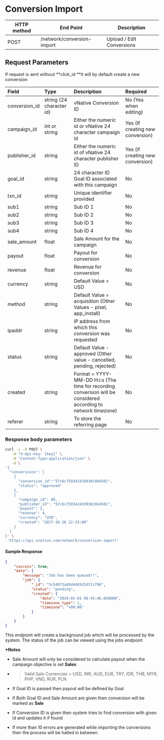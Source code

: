 # Conversion Import

| **HTTP method** | End Point | Description |
| --- | --- | --- |
| POST | /network/conversion-import | Upload / Edit Conversions |

## Request Parameters

If request is sent without **click\_id **it will by default create a new conversion

| Field | Type | Description | Required |
| :--- | :--- | :--- | :--- |
| conversion\_id | string \(24 character id\) | vNative Conversion ID | No \(Yes when editing\) |
| campaign\_id | int or string | Either the numeric id or vNative 24 character campaign id | Yes \(If creating new conversion\) |
| publisher\_id | string | Either the numeric id of vNative 24 character publisher ID | Yes \(if creating new conversion\) |
| goal\_id | string | 24 character ID Goal ID associated with this campaign | No |
| txn\_id | string | Unique identifier provided | No |
| sub1 | string | Sub ID 1 | No |
| sub2 | string | Sub ID 2 | No |
| sub3 | string | Sub ID 3 | No |
| sub4 | string | Sub ID 4 | No |
| sale\_amount | float | Sale Amount for the campaign | No |
| payout | float | Payout for conversion | No |
| revenue | float | Revenue for conversion | No |
| currency | string | Default Value = USD | No |
| method | string | Default Value = acquisition \(Other Values - pixel, app\_install\) | No |
| ipaddr | string | IP address from which this conversion was requested | No |
| status | string | Default Value - approved \(Other value - cancelled, pending, rejected\) | No |
| created | string | Format = YYYY-MM-DD H:i:s \(The time for recording conversion will be considered according to network timezone\) | No |
| referer | string | To store the referring page | No |

### **Response body parameters**

```bash
curl -i -X POST \
   -H "X-Api-Key: {key}" \
   -H "Content-Type:application/json" \
   -d \
'{
  "conversions": [
    {
      "conversion_id":"57c6c75934243d930c8b4581",
      "status": "approved"
    },
    {
      "campaign_id": 86,
      "publisher_id": "57c6c75934243d930c8b4581",
      "payout": 2,
      "revenue": 4,
      "currency": "USD",
      "created": "2017-10-26 22:33:00"
    }
  ]
}' \
 'https://api.vnative.com/network/conversion-import'
```

#### Sample Response

```json
{
    "success": true,
    "data": {
        "message": "Job has been queued!!",
        "job": {
            "_id": "5c54073a89d4465d2d17cf96",
            "status": "pending",
            "created": {
                "date": "2019-02-01 08:45:46.850000",
                "timezone_type": 1,
                "timezone": "+00:00"
            }
        }
    }
}
```

This endpoint will create a background job which will be processed by the system. The status of the job can be viewed using the jobs endpoint

**\*Notes**

* Sale Amount will only be considered to calculate payout when the campaign objective is set **Sales**
* > Valid Sale Currencies = USD, INR, AUD, EUR, TRY, IDR, THB, MYR, PHP, VND, RUR, PLN
* If Goal ID is passed then payout will be defined by Goal
* If Both Goal ID and Sale Amount are given then conversion will be marked as **Sale**

* If Conversion ID is given then system tries to find conversion with given id and updates it if found
* If more than 10 errors are generated while importing the conversions then the process will be halted in between



